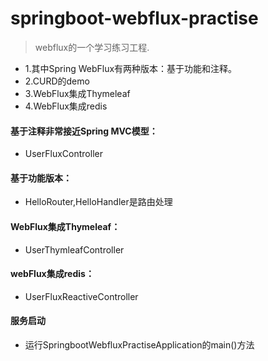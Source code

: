 # springboot-webflux-practise
> webflux的一个学习练习工程.
- 1.其中Spring WebFlux有两种版本：基于功能和注释。
- 2.CURD的demo
- 3.WebFlux集成Thymeleaf
- 4.WebFlux集成redis

#### 基于注释非常接近Spring MVC模型：
* UserFluxController
#### 基于功能版本：
* HelloRouter,HelloHandler是路由处理

#### WebFlux集成Thymeleaf：
* UserThymleafController

#### webFlux集成redis：
* UserFluxReactiveController
 
#### 服务启动
- 运行SpringbootWebfluxPractiseApplication的main()方法
